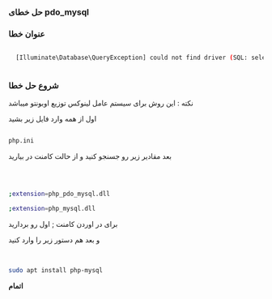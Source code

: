 ### حل خطای pdo_mysql

### عنوان خطا


```bash

  [Illuminate\Database\QueryException] could not find driver (SQL: select * from information_schema.tables where table_schema = homestead and table_name = migrations) [PDOException] could not find driver



```


### شروع حل خطا 

نکته : این روش برای سیستم عامل لینوکس توزیع اوبونتو میباشد

اول از همه وارد فایل زیر بشید



```bash

php.ini 

```

بعد مقادیر زیر رو جسنجو کنید و از حالت کامنت در بیارید

‍‍
```bash

;extension=php_pdo_mysql.dll

;extension=php_mysql.dll

```

برای در اوردن کامنت ; اول رو بردارید


و بعد هم دستور زیر را وارد کنید


‍‍‍
```bash
sudo apt install php-mysql

```

__اتمام__


